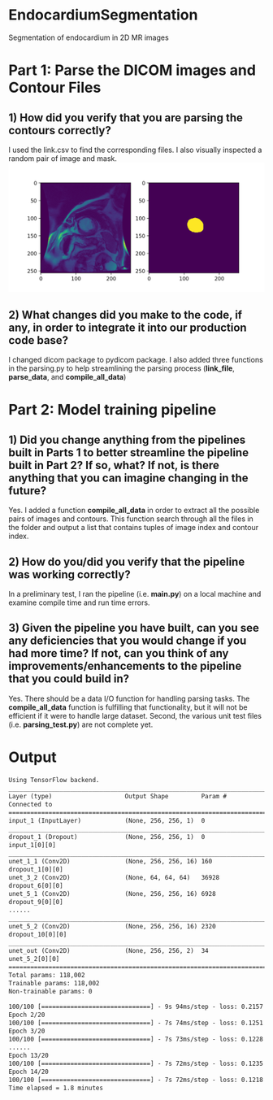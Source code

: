 # EndocardiumSegmentation
Segmentation of endocardium in 2D MR images


# Part 1: Parse the DICOM images and Contour Files

  ## 1) How did you verify that you are parsing the contours correctly?

  I used the link.csv to find the corresponding files. 
  I also visually inspected a random pair of image and mask.
  ![Alt text](segs/model/figure_1.png?raw=true "Title")

  ## 2) What changes did you make to the code, if any, in order to integrate it into our production code base? 

  I changed dicom package to pydicom package. 
  I also added three functions in the parsing.py to help streamlining the parsing process (__link_file__, __parse_data__, and __compile_all_data__)


# Part 2: Model training pipeline

  ## 1) Did you change anything from the pipelines built in Parts 1 to better streamline the pipeline built in Part 2? If so, what? If not, is there anything that you can imagine changing in the future?

  Yes. I added a function __compile_all_data__ in order to extract all the possible pairs of images and contours. This function search through all the files in the folder and output a list that contains tuples of image index and contour index.

  ## 2) How do you/did you verify that the pipeline was working correctly?

  In a preliminary test, I ran the pipeline (i.e. __main.py__) on a local machine and examine compile time and run time errors.

  ## 3) Given the pipeline you have built, can you see any deficiencies that you would change if you had more time? If not, can you think of any improvements/enhancements to the pipeline that you could build in?

  Yes. There should be a data I/O function for handling parsing tasks. The __compile_all_data__ function is fulfilling that functionality, but it will not be efficient if it were to handle large dataset. Second, the various unit test files (i.e. __parsing_test.py__) are not complete yet. 


# Output


```
Using TensorFlow backend.
__________________________________________________________________________________________________
Layer (type)                    Output Shape         Param #     Connected to                     
==================================================================================================
input_1 (InputLayer)            (None, 256, 256, 1)  0                                            
__________________________________________________________________________________________________
dropout_1 (Dropout)             (None, 256, 256, 1)  0           input_1[0][0]                    
__________________________________________________________________________________________________
unet_1_1 (Conv2D)               (None, 256, 256, 16) 160         dropout_1[0][0]                  
unet_3_2 (Conv2D)               (None, 64, 64, 64)   36928       dropout_6[0][0]                  
unet_5_1 (Conv2D)               (None, 256, 256, 16) 6928        dropout_9[0][0]                  
......
__________________________________________________________________________________________________
unet_5_2 (Conv2D)               (None, 256, 256, 16) 2320        dropout_10[0][0]                 
__________________________________________________________________________________________________
unet_out (Conv2D)               (None, 256, 256, 2)  34          unet_5_2[0][0]                   
==================================================================================================
Total params: 118,002
Trainable params: 118,002
Non-trainable params: 0
```


```
100/100 [==============================] - 9s 94ms/step - loss: 0.2157
Epoch 2/20
100/100 [==============================] - 7s 74ms/step - loss: 0.1251
Epoch 3/20
100/100 [==============================] - 7s 73ms/step - loss: 0.1228
......
Epoch 13/20
100/100 [==============================] - 7s 72ms/step - loss: 0.1235
Epoch 14/20
100/100 [==============================] - 7s 72ms/step - loss: 0.1218
Time elapsed = 1.8 minutes

```


